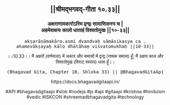 <center><h2>||श्रीमद्‍भगवद्‍-गीता १०.३३||</h2>
<h3>अक्षराणामकारोऽस्मि द्वन्द्वः सामासिकस्य च |<br/>अहमेवाक्षयः कालो धाताहं विश्वतोमुखः ||१०-३३||</h3>
<pre>akṣarāṇāmakāro.asmi dvandvaḥ sāmāsikasya ca .<br/>ahamevākṣayaḥ kālo dhātāhaṃ viśvatomukhaḥ ||10-33||</pre>
<p>।।10.33।। मैं अक्षरों (वर्णमाला) में अकार और समासों में द्वन्द्व (नामक समास) हूँ; मैं अक्षय काल और विश्वतोमुख (विराट् स्वरूप) धाता हूँ।।</p>
<pre>(Bhagavad Gita, Chapter 10, Shloka 33) || @BhagavadGitaApi</pre><p>https://docs.bhagavadgitaapi.in/</p><p>#API #bhagavadgitaapi #slok #nodejs #js #api #gitaapi #krishna #hinduism #vedic #ISKCON #shreemadbhagavadgita #technology</p></center>